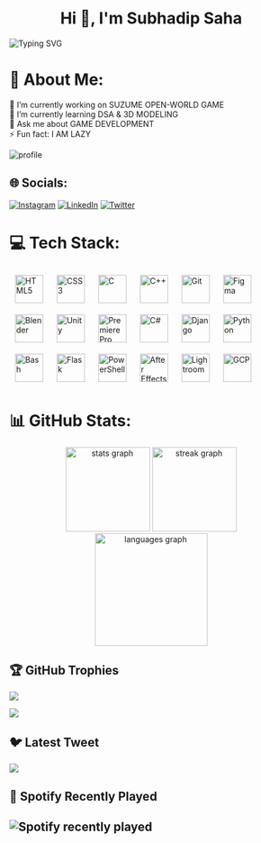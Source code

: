 <h1 align="center">Hi 👋, I'm Subhadip Saha</h1>

![Typing SVG](https://readme-typing-svg.demolab.com?font=&pause=1000&center=false&vCenter=true&width=450&lines=Newbie+Game+Developer;Python+Backend+Developer;Graphic+Designer+@SSOC'23;Co-founder+of+DevDotCom;A+community+with+more+than+500+members)


# 💫 About Me:
🔭 I’m currently working on SUZUME OPEN-WORLD GAME<br>🌱 I’m currently learning DSA & 3D MODELING<br>💬 Ask me about GAME DEVELOPMENT<br>⚡ Fun fact: I AM LAZY


![](https://github-stats-alpha.vercel.app/api?username=subh05sus&cc=000&tc=fff&ic=fff&bc=000 "profile")
<br/>


## 🌐 Socials:
[![Instagram](https://img.shields.io/badge/Instagram-%23E4405F.svg?logo=Instagram&logoColor=white)](https://instagram.com/subh05sus_) [![LinkedIn](https://img.shields.io/badge/LinkedIn-%230077B5.svg?logo=linkedin&logoColor=white)](https://linkedin.com/in/subhadipsahaofficial) [![Twitter](https://img.shields.io/badge/Twitter-%231DA1F2.svg?logo=Twitter&logoColor=white)](https://twitter.com/SubhadipSuDi) 



# 💻 Tech Stack:

<div>  
<a href="https://en.wikipedia.org/wiki/HTML5" target="_blank"><img style="margin: 10px" src="https://profilinator.rishav.dev/skills-assets/html5-original-wordmark.svg" alt="HTML5" height="50" /></a>  
<a href="https://www.w3schools.com/css/" target="_blank"><img style="margin: 10px" src="https://profilinator.rishav.dev/skills-assets/css3-original-wordmark.svg" alt="CSS3" height="50" /></a>  
<a href="https://www.cprogramming.com/" target="_blank"><img style="margin: 10px" src="https://profilinator.rishav.dev/skills-assets/c-original.svg" alt="C" height="50" /></a>  
<a href="https://www.cplusplus.com/" target="_blank"><img style="margin: 10px" src="https://profilinator.rishav.dev/skills-assets/cplusplus-original.svg" alt="C++" height="50" /></a>  
<a href="https://github.com/" target="_blank"><img style="margin: 10px" src="https://profilinator.rishav.dev/skills-assets/git-scm-icon.svg" alt="Git" height="50" /></a>  
<a href="https://www.figma.com/" target="_blank"><img style="margin: 10px" src="https://profilinator.rishav.dev/skills-assets/figma-icon.svg" alt="Figma" height="50" /></a>  
<a href="https://www.blender.org/" target="_blank"><img style="margin: 10px" src="https://profilinator.rishav.dev/skills-assets/blender_community_badge_white.svg" alt="Blender" height="50" /></a>  
<a href="https://unity.com/" target="_blank"><img style="margin: 10px" src="https://profilinator.rishav.dev/skills-assets/unity.png" alt="Unity" height="50" /></a> 
<a href="https://www.adobe.com/in/products/premiere.html" target="_blank"><img style="margin: 10px" src="https://profilinator.rishav.dev/skills-assets/adobepremierepro.png" alt="Premiere Pro" height="50" /></a>  
<a href="https://docs.microsoft.com/en-us/dotnet/csharp/" target="_blank"><img style="margin: 10px" src="https://profilinator.rishav.dev/skills-assets/csharp-original.svg" alt="C#" height="50" /></a>  
<a href="https://www.djangoproject.com/" target="_blank"><img style="margin: 10px" src="https://profilinator.rishav.dev/skills-assets/django-original.svg" alt="Django" height="50" /></a>  
<a href="https://www.python.org/" target="_blank"><img style="margin: 10px" src="https://profilinator.rishav.dev/skills-assets/python-original.svg" alt="Python" height="50" /></a>  
<a href="https://www.gnu.org/software/bash/" target="_blank"><img style="margin: 10px" src="https://profilinator.rishav.dev/skills-assets/gnu_bash-icon.svg" alt="Bash" height="50" /></a>  
<a href="https://flask.palletsprojects.com/" target="_blank"><img style="margin: 10px" src="https://profilinator.rishav.dev/skills-assets/flask.png" alt="Flask" height="50" /></a>  
<a href="https://docs.microsoft.com/en-us/powershell/" target="_blank"><img style="margin: 10px" src="https://profilinator.rishav.dev/skills-assets/powershell.png" alt="PowerShell" height="50" /></a>  
<a href="https://www.adobe.com/in/products/aftereffects.html" target="_blank"><img style="margin: 10px" src="https://profilinator.rishav.dev/skills-assets/aftereffects.png" alt="After Effects" height="50" /></a>  
<a href="https://www.adobe.com/products/photoshop-lightroom.html" target="_blank"><img style="margin: 10px" src="https://profilinator.rishav.dev/skills-assets/lightroom.png" alt="Lightroom" height="50" /></a>  
<a href="https://cloud.google.com/" target="_blank"><img style="margin: 10px" src="https://profilinator.rishav.dev/skills-assets/google_cloud-icon.svg" alt="GCP" height="50" /></a>  
</div>

# 📊 GitHub Stats:
<!-- 
 [![profile](https://github-stats-alpha.vercel.app/api?username=subh05sus&cc=000&tc=fff&ic=fff&bc=000 "profile")](https://github-stats-alpha.vercel.app/api?username=subh05sus&cc=000&tc=fff&ic=fff&bc=000 "profile") -->

<div align="center">
  <img src="https://github-readme-stats.vercel.app/api?username=subh05sus&hide_title=false&hide_rank=true&show_icons=true&include_all_commits=true&count_private=true&disable_animations=false&theme=dracula&locale=en&hide_border=true" height="150" alt="stats graph"  />
  <img src="https://streak-stats.demolab.com?user=subh05sus&locale=en&mode=daily&theme=dracula&hide_border=true&border_radius=5" height="150" alt="streak graph"  />
  <img src="https://github-readme-stats.vercel.app/api/top-langs?username=subh05sus&locale=en&hide_title=false&layout=compact&card_width=320&langs_count=10&theme=dracula&hide_border=false" height="200" alt="languages graph"  />
</div>



<!-- 
![](https://github-stats-alpha.vercel.app/api?username=subh05sus&cc=000&tc=fff&ic=fff&bc=000 "profile")
<br/> -->
<!-- ![](https://github-readme-streak-stats.herokuapp.com/?user=subh05sus&theme=react&hide_border=true)<br/>
![](https://github-readme-stats.vercel.app/api/top-langs/?username=subh05sus&theme=react&hide_border=true&include_all_commits=true&count_private=true&layout=compact) -->

## 🏆 GitHub Trophies
![](https://github-profile-trophy.vercel.app/?username=subh05sus&theme=radical&no-frame=true&no-bg=false&margin-w=4)



[![](https://visitcount.itsvg.in/api?id=subh05sus&icon=2&color=12)](https://visitcount.itsvg.in)

<!-- Proudly created with GPRM ( https://gprm.itsvg.in ) -->
## 🐦 Latest Tweet
[![](https://gtce.itsvg.in/api?username=SubhadipSuDi)](https://github.com/VishwaGauravIn/github-twitter-card-embed)


## 🎵 Spotify Recently Played
![Spotify recently played](https://spotify-recently-played-readme.vercel.app/api?user=31uv34x3wbw2xbpgj3row4yve6iu)
---






